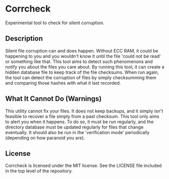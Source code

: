Corrcheck
=========

Experimental tool to check for silent corruption.

Description
-----------
Silent file corruption can and does happen.
Without ECC RAM, it could be happening to you and you wouldn't know it until the file 'could not be read' or something like that.
This tool aims to detect such phenomenons and notify you about the files you care about.
By running this tool, it can create a hidden database file to keep track of the file checksums.
When run again, the tool can detect the corruption of files by simply checksumming them and comparing those hashes with what it last recorded.

What It Cannot Do (Warnings)
-----------------
This utility cannot fix your files.
It does not keep backups, and it simply isn't feasible to recover a file simply from a past checksum.
This tool only aims to alert you when it happens.
To do so, it must be run regularly, and the directory database must be updated regularly for files that change eventually.
It should also be run in the 'verification mode' periodically (depending on how paranoid you are).

License
-------
Corrcheck is licensed under the MIT license.
See the LICENSE file included in the top level of the repository.
